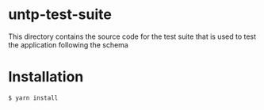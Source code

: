 # untp-test-suite

This directory contains the source code for the test suite that is used to test the application following the schema

# Installation

```bash
$ yarn install
```
